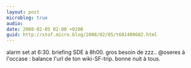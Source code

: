 ```yaml
---
layout: post
microblog: true
audio: 
date: 2008-02-05 02:00 +0200
guid: http://xtof.micro.blog/2008/02/05/t681409682.html
---
```

alarm set at 6:30. briefing SDE à 8h00. gros besoin de zzz.. @oseres à l'occase : balance l'url de ton wiki-SF-trip. bonne nuit à tous.
